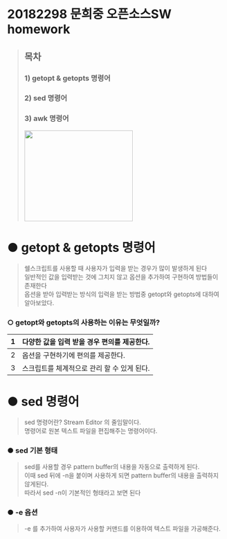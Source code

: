 # 20182298 문희중 오픈소스SW homework

>## 목차
>### 1)  getopt & getopts 명령어
>### 2)  sed 명령어
>### 3)  awk 명령어 
>
>
><img src="https://user-images.githubusercontent.com/94624031/142752262-4263e28e-9d67-42e9-bd3e-24d5fa09ee01.jpg" width="250" height="210">






# ● getopt & getopts 명령어

>쉘스크립트를 사용할 때 사용자가 입력을 받는 경우가 많이 발생하게 된다           
>일반적인 값을 입력받는 것에 그치지 않고 옵션을 추가하여 구현하여 방법들이 존재한다           
>옵션을 받아 입력받는 방식의 입력을 받는 방법중 getopt와 getopts에 대하여 알아보았다.          

### ○ **getopt와 getopts의 사용하는 이유는 무엇일까?**
|1 |다양한 값을 입력 받을 경우 편의를 제공한다.|
|---|----------|
|2 |옵션을 구현하기에 편의를 제공한다.|
|3 |스크립트를 체계적으로 관리 할 수 있게 된다.|


# ● sed 명령어
> sed 명령어란? Stream Editor 의 줄임말이다.          
> 명령어로 원본 텍스트 파일을 편집해주는 명령어이다.


### ● sed 기본 형태 
> sed를 사용할 경우 pattern buffer의 내용을 자동으로 출력하게 된다.          
> 이때 sed 뒤에 -n을 붙이며 사용하게 되면 pattern buffer의 내용을 출력하지 않게된다.         
> 따라서 sed -n이 기본적인 형태라고 보면 된다

### ● -e 옵션
> -e 를 추가하여 사용자가 사용할 커맨드를 이용하여 텍스트 파일을 가공해준다.          
> 
